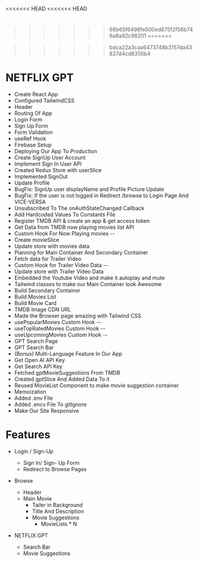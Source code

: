 <<<<<<< HEAD
<<<<<<< HEAD

# <!-- TMDB API KEY -- c79a4ba2a6b71776c4d313609ce50e9e -->

> > > > > > > 68b65f6498fe500ed875f2f56b746a8a92c98201
=======

>>>>>>> bdca22a3caa6473748b3157da43827d4cd8356b4

# NETFLIX GPT

- Create React App
- Configured TailwindCSS
- Header
- Routing Of App
- Login Form
- Sign Up Form
- Form Validation
- useRef Hook
- Firebase Setup
- Deploying Our App To Production
- Create SignUp User Account
- Implement Sign In User API
- Created Redux Store with userSlice
- Implemented SignOut
- Update Profile
- BugFix: SignUp user displayName and Profile Picture Update
- BugFix: If the user is not logged in Redirect /browse to Login Page And VICE-VERSA
- Unsubscribed To The onAuthStateChanged Callback
- Add Hardcoded Values To Constants File
- Register TMDB API & create an app & get access token
- Get Data from TMDB now playing movies list API
- Custom Hook For Now Playing movies --
- Create movieSlice
- Update store with movies data
- Planning for Main Container And Secondary Container
- Fetch data for Trailer Video
- Custom Hook for Trailer Video Data --
- Update store with Trailer Video Data
- Embedded the Youtube Video and make it autoplay and mute
- Tailwind classes to make our Main Container look Awesome
- Build Secondary Container
- Build Movies List
- Build Movie Card
- TMDB Image CDN URL
- Made the Browser page amazing with Tailwind CSS
- usePopularMovies Custom Hook --
- useTopRatedMovies Custom Hook --
- useUpcomingMovies Custom Hook --
- GPT Search Page
- GPT Search Bar
- (Bonus) Multi-Language Feature In Our App
- Get Open AI API Key
- Get Search API Key
- Fetched gptMovieSuggestions From TMDB
- Created gptSlice And Added Data To it
- Reused MovieList Component to make movie suggestion container
- Memoization
- Added .env File
- Added .encv File To gitIgnore
- Make Our Site Responsive

# Features

- Login / Sign-Up
  - Sign In/ Sign- Up Form
  - Redirect to Browse Pages
- Browse

  - Header
  - Main Movie
    - Tailer in Background
    - Title And Description
    - Movie Suggestions
      - MovieLists \* N

- NETFLIX GPT
  - Search Bar
  - Movie Suggestions

